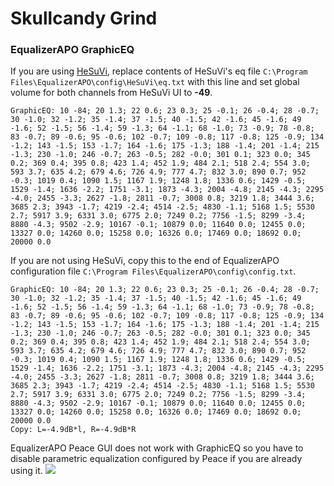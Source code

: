# Skullcandy Grind
### EqualizerAPO GraphicEQ
If you are using [HeSuVi](https://sourceforge.net/projects/hesuvi/), replace contents of HeSuVi's eq file `C:\Program Files\EqualizerAPO\config\HeSuVi\eq.txt` with this line and set global volume for both channels from HeSuVi UI to **-49**.
```
GraphicEQ: 10 -84; 20 1.3; 22 0.6; 23 0.3; 25 -0.1; 26 -0.4; 28 -0.7; 30 -1.0; 32 -1.2; 35 -1.4; 37 -1.5; 40 -1.5; 42 -1.6; 45 -1.6; 49 -1.6; 52 -1.5; 56 -1.4; 59 -1.3; 64 -1.1; 68 -1.0; 73 -0.9; 78 -0.8; 83 -0.7; 89 -0.6; 95 -0.6; 102 -0.7; 109 -0.8; 117 -0.8; 125 -0.9; 134 -1.2; 143 -1.5; 153 -1.7; 164 -1.6; 175 -1.3; 188 -1.4; 201 -1.4; 215 -1.3; 230 -1.0; 246 -0.7; 263 -0.5; 282 -0.0; 301 0.1; 323 0.0; 345 0.2; 369 0.4; 395 0.8; 423 1.4; 452 1.9; 484 2.1; 518 2.4; 554 3.0; 593 3.7; 635 4.2; 679 4.6; 726 4.9; 777 4.7; 832 3.0; 890 0.7; 952 -0.3; 1019 0.4; 1090 1.5; 1167 1.9; 1248 1.8; 1336 0.6; 1429 -0.5; 1529 -1.4; 1636 -2.2; 1751 -3.1; 1873 -4.3; 2004 -4.8; 2145 -4.3; 2295 -4.0; 2455 -3.3; 2627 -1.8; 2811 -0.7; 3008 0.8; 3219 1.8; 3444 3.6; 3685 2.3; 3943 -1.7; 4219 -2.4; 4514 -2.5; 4830 -1.1; 5168 1.5; 5530 2.7; 5917 3.9; 6331 3.0; 6775 2.0; 7249 0.2; 7756 -1.5; 8299 -3.4; 8880 -4.3; 9502 -2.9; 10167 -0.1; 10879 0.0; 11640 0.0; 12455 0.0; 13327 0.0; 14260 0.0; 15258 0.0; 16326 0.0; 17469 0.0; 18692 0.0; 20000 0.0
```
If you are not using HeSuVi, copy this to the end of EqualizerAPO configuration file `C:\Program Files\EqualizerAPO\config\config.txt`.
```
GraphicEQ: 10 -84; 20 1.3; 22 0.6; 23 0.3; 25 -0.1; 26 -0.4; 28 -0.7; 30 -1.0; 32 -1.2; 35 -1.4; 37 -1.5; 40 -1.5; 42 -1.6; 45 -1.6; 49 -1.6; 52 -1.5; 56 -1.4; 59 -1.3; 64 -1.1; 68 -1.0; 73 -0.9; 78 -0.8; 83 -0.7; 89 -0.6; 95 -0.6; 102 -0.7; 109 -0.8; 117 -0.8; 125 -0.9; 134 -1.2; 143 -1.5; 153 -1.7; 164 -1.6; 175 -1.3; 188 -1.4; 201 -1.4; 215 -1.3; 230 -1.0; 246 -0.7; 263 -0.5; 282 -0.0; 301 0.1; 323 0.0; 345 0.2; 369 0.4; 395 0.8; 423 1.4; 452 1.9; 484 2.1; 518 2.4; 554 3.0; 593 3.7; 635 4.2; 679 4.6; 726 4.9; 777 4.7; 832 3.0; 890 0.7; 952 -0.3; 1019 0.4; 1090 1.5; 1167 1.9; 1248 1.8; 1336 0.6; 1429 -0.5; 1529 -1.4; 1636 -2.2; 1751 -3.1; 1873 -4.3; 2004 -4.8; 2145 -4.3; 2295 -4.0; 2455 -3.3; 2627 -1.8; 2811 -0.7; 3008 0.8; 3219 1.8; 3444 3.6; 3685 2.3; 3943 -1.7; 4219 -2.4; 4514 -2.5; 4830 -1.1; 5168 1.5; 5530 2.7; 5917 3.9; 6331 3.0; 6775 2.0; 7249 0.2; 7756 -1.5; 8299 -3.4; 8880 -4.3; 9502 -2.9; 10167 -0.1; 10879 0.0; 11640 0.0; 12455 0.0; 13327 0.0; 14260 0.0; 15258 0.0; 16326 0.0; 17469 0.0; 18692 0.0; 20000 0.0
Copy: L=-4.9dB*l, R=-4.9dB*R
```
EqualizerAPO Peace GUI does not work with GraphicEQ so you have to disable parametric equalization configured by Peace if you are already using it.
![](https://raw.githubusercontent.com/jaakkopasanen/AutoEq/master/results/SBAF-Serious/innerfidelity/onear/Skullcandy%20Grind/Skullcandy%20Grind.png)
